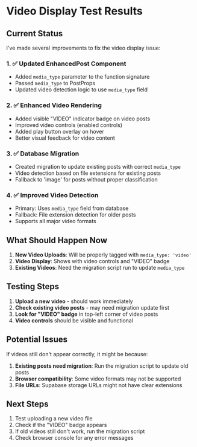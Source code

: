 # Video Display Test Results

## Current Status
I've made several improvements to fix the video display issue:

### 1. ✅ Updated EnhancedPost Component
- Added `media_type` parameter to the function signature
- Passed `media_type` to PostProps
- Updated video detection logic to use `media_type` field

### 2. ✅ Enhanced Video Rendering
- Added visible "VIDEO" indicator badge on video posts
- Improved video controls (enabled controls)
- Added play button overlay on hover
- Better visual feedback for video content

### 3. ✅ Database Migration
- Created migration to update existing posts with correct `media_type`
- Video detection based on file extensions for existing posts
- Fallback to 'image' for posts without proper classification

### 4. ✅ Improved Video Detection
- Primary: Uses `media_type` field from database
- Fallback: File extension detection for older posts
- Supports all major video formats

## What Should Happen Now

1. **New Video Uploads**: Will be properly tagged with `media_type: 'video'`
2. **Video Display**: Shows with video controls and "VIDEO" badge
3. **Existing Videos**: Need the migration script run to update `media_type`

## Testing Steps

1. **Upload a new video** - should work immediately
2. **Check existing video posts** - may need migration update first
3. **Look for "VIDEO" badge** in top-left corner of video posts
4. **Video controls** should be visible and functional

## Potential Issues

If videos still don't appear correctly, it might be because:

1. **Existing posts need migration**: Run the migration script to update old posts
2. **Browser compatibility**: Some video formats may not be supported
3. **File URLs**: Supabase storage URLs might not have clear extensions

## Next Steps

1. Test uploading a new video file
2. Check if the "VIDEO" badge appears
3. If old videos still don't work, run the migration script
4. Check browser console for any error messages